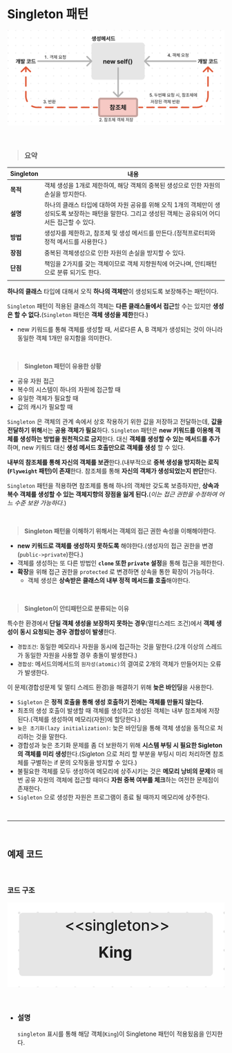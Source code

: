# **Singleton 패턴**

![SigletonExplaination2.png](/img/SigletonExplaination2.png)

<br>

> ### **요약**

|Singleton|내용|
|---|---|
|**목적**|객체 생성을 1개로 제한하여, 해당 객체의 중복된 생성으로 인한 자원의 손실을 방지한다.|
|**설명**|하나의 클래스 타입에 대하여 자원 공유를 위해 오직 1개의 객체만이 생성되도록 보장하는 패턴을 말한다. 그리고 생성된 객체는 공유되어 어디서든 접근할 수 있다.|
|**방법**|생성자를 제한하고, 참조체 및 생성 메서드를 만든다.(정적프로터피와 정적 메서드를 사용한다.)|
|**장점**|중복된 객체생성으로 인한 자원의 손실을 방지할 수 있다.|
|**단점**|책임을 2가지를 갖는 객체이므로 객체 지향원칙에 어긋나며, 안티패턴으로 분류 되기도 한다.|
||

**하나의 클래스** 타입에 대해서 오직 **하나의 객체만**이 생성되도록 보장해주는 패턴이다.

`Singleton` 패턴이 적용된 클래스의 객체는 **다른 클래스들에서 접근**할 수는 있지만 **생성은 할 수 없다.**(`Singleton` 패턴은 **객체 생성을 제한**한다.)

- new 키워드를 통해 객체를 생성할 때, 서로다른 A, B 객체가 생성되는 것이 아니라 동일한 객체 1개만 유지함을 의미한다.

<br>

> **Singleton 패턴이 유용한 상황**

- 공유 자원 접근
- 복수의 시스템이 하나의 자원에 접근할 때
- 유일한 객체가 필요할 때
- 값의 캐시가 필요할 때

`Singleton` 은 객체의 관계 속에서 상호 작용하기 위한 값을 저장하고 전달하는데, **값을 전달하기 위해**서는 **공용 객체가 필요**하다.
`Singleton` 패턴은 **new 키워드를 이용해 객체를 생성하는 방법을 원천적으로 금지**한다. 대신 **객체를 생성할 수 있는 메서드를 추가**하며, new 키워드 대신 **생성 메서드 호출만으로 객체를 생성** 할 수 있다.

**내부의 참조체를 통해 자신의 객체를 보관**한다.(내부적으로 **중복 생성을 방지하는 로직(`Flyweight` 패턴)이 존재**한다.
참조체를 통해 **자신의 객체가 생성되었는지 판단**한다.

`Singleton` 패턴을 적용하면 참조제를 통해 하나의 객체만 갖도록 보증하지만, **상속과 복수 객체를 생성할 수 있는 객체지향의 장점을 잃게 된다.**(*이는 접근 권한을 수정하여 어느 수준 보완 가능하다.*)

<br>

> **Singleton 패턴을 이해하기 위해서는 객체의 접근 권한 속성을 이해해야한다.**

- **new 키워드로 객체를 생성하지 못하도록** 해야한다.(생성자의 접근 권한을 변경(`public->private`)한다.)
- 객체를 생성하는 또 다른 방법인 **`clone` 또한 `private` 설정**을 통해 접근을 제한한다.
- **확장**을 위해 접근 권한을 `protected` 로 변경하면 상속을 통한 확장이 가능하다.
  - 객체 생성은 **상속받은 클래스의 내부 정적 메서드를 호출**해야한다.

<br>

>**Singleton이 안티패턴으로 분류되는 이유**

특수한 환경에서 **단일 객체 생성을 보장하지 못하는 경우**(멀티스레드 조건)에서 **객체 생성이 동시 요청되는 경우 경합성이 발생**한다.

- `경합조건`: 동일한 메모리나 자원을 동시에 접근하는 것을 말한다.(2개 이상의 스레드가 동일한 자원을 사용할 경우 충돌이 발생한다.)
- `경합성`: 메서드의메서드의 `원자성(atomic)`의 결여로 2개의 객체가 만들어지는 오류가 발생한다.

이 문제(경합성문제 및 멀티 스레드 환경)을 해결하기 위해 **늦은 바인딩**을 사용한다.

- `Sigleton` 은 **정적 호출을 통해 생성 호출하기 전에는 객체를 만들지 않는다.**
- 최초의 생성 호출이 발생할 때 객체를 생성하고 생성된 객체는 내부 참조체에 저장된다.(객체를 생성하여 메모리(자원)에 할당한다.)
- `늦은 초기화(lazy initialization)`: 늦은 바인딩을 통해 객체 생성을 동적으로 처리하는 것을 말한다.
- 경합성과 늦은 초기화 문제를 좀 더 보완하기 위해 **시스템 부팅 시 필요한 Sigleton 의 객체를 미리 생성**한다.(Sigleton 으로 처리 할 부분을 부팅시 미리 처리하면 참조체를 구별하는 if 문의 오작동을 방지할 수 있다.)
- 불필요한 객체를 모두 생성하여 메모리에 상주시키는 것은 **메모리 낭비의 문제**와 매번 공유 자원의 객체에 접근할 때마다 **자원 중복 여부를 체크**하는 여전한 문제점이 존재한다.
- `Sigleton` 으로 생성한 자원은 프로그램이 종료 될 때까지 메모리에 상주한다.

<br><hr><br>

## **예제 코드**

<br>

### **코드 구조**

![singleton.png](/img/singleton.png)

<br>

- ### **설명**

    `singleton` 표시를 통해 해당 객체(`King`)이 Singletone 패턴이 적용됬음을 인지한다.
